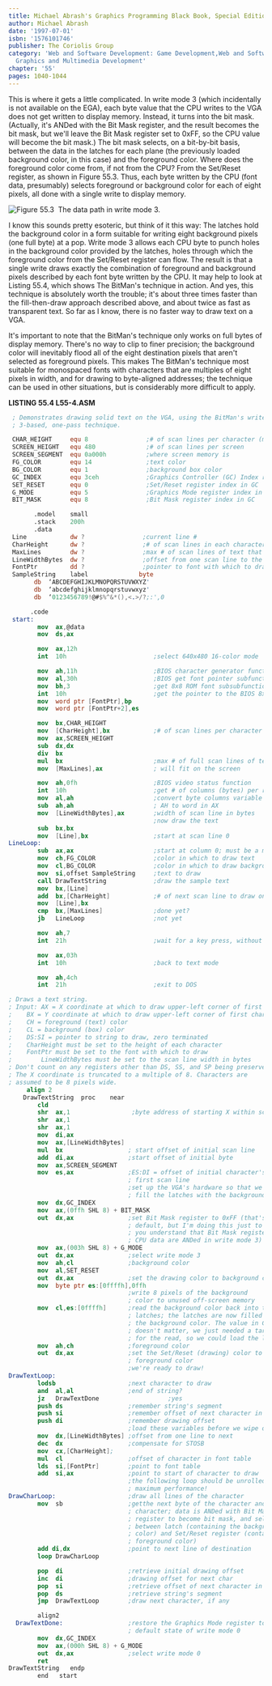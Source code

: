 ```yaml
---
title: Michael Abrash's Graphics Programming Black Book, Special Edition
author: Michael Abrash
date: '1997-07-01'
isbn: '1576101746'
publisher: The Coriolis Group
category: 'Web and Software Development: Game Development,Web and Software Development:
  Graphics and Multimedia Development'
chapter: '55'
pages: 1040-1044
---
```


This is where it gets a little complicated. In write mode 3 (which
incidentally is not available on the EGA), each byte value that the CPU
writes to the VGA does not get written to display memory. Instead, it
turns into the bit mask. (Actually, it's ANDed with the Bit Mask
register, and the result becomes the bit mask, but we'll leave the Bit
Mask register set to 0xFF, so the CPU value will become the bit mask.)
The bit mask selects, on a bit-by-bit basis, between the data in the
latches for each plane (the previously loaded background color, in this
case) and the foreground color. Where does the foreground color come
from, if not from the CPU? From the Set/Reset register, as shown in
Figure 55.3. Thus, each byte written by the CPU (font data, presumably)
selects foreground or background color for each of eight pixels, all
done with a single write to display memory.

![**Figure 55.3**  *The data path in write mode 3.*](images/55-03.jpg)

I know this sounds pretty esoteric, but think of it this way: The
latches hold the background color in a form suitable for writing eight
background pixels (one full byte) at a pop. Write mode 3 allows each CPU
byte to punch holes in the background color provided by the latches,
holes through which the foreground color from the Set/Reset register can
flow. The result is that a single write draws exactly the combination of
foreground and background pixels described by each font byte written by
the CPU. It may help to look at Listing 55.4, which shows The BitMan's
technique in action. And yes, this technique is absolutely worth the
trouble; it's about three times faster than the fill-then-draw approach
described above, and about twice as fast as transparent text. So far as
I know, there is no faster way to draw text on a VGA.

It's important to note that the BitMan's technique only works on full
bytes of display memory. There's no way to clip to finer precision; the
background color will inevitably flood all of the eight destination
pixels that aren't selected as foreground pixels. This makes The
BitMan's technique most suitable for monospaced fonts with characters
that are multiples of eight pixels in width, and for drawing to
byte-aligned addresses; the technique can be used in other situations,
but is considerably more difficult to apply.

**LISTING 55.4 L55-4.ASM**

```nasm
 ; Demonstrates drawing solid text on the VGA, using the BitMan's write mode
 ; 3-based, one-pass technique.

 CHAR_HEIGHT     equ 8                ;# of scan lines per character (must be <256)
 SCREEN_HEIGHT   equ 480              ;# of scan lines per screen
 SCREEN_SEGMENT  equ 0a000h           ;where screen memory is
 FG_COLOR        equ 14               ;text color
 BG_COLOR        equ 1                ;background box color
 GC_INDEX        equ 3ceh             ;Graphics Controller (GC) Index reg I/O port
 SET_RESET       equ 0                ;Set/Reset register index in GC
 G_MODE          equ 5                ;Graphics Mode register index in GC
 BIT_MASK        equ 8                ;Bit Mask register index in GC

       .model    small
       .stack    200h
       .data
 Line            dw ?                ;current line #
 CharHeight      dw ?                ;# of scan lines in each character (must be <256)
 MaxLines        dw ?                ;max # of scan lines of text that will fit on screen
 LineWidthBytes  dw ?                ;offset from one scan line to the next
 FontPtr         dd ?                ;pointer to font with which to draw
 SampleString    label              byte
       db  ‘ABCDEFGHIJKLMNOPQRSTUVWXYZ'
       db  ‘abcdefghijklmnopqrstuvwxyz'
       db  ‘0123456789!@#$%^&*(),<.>/?;:',0

      .code
 start:
        mov  ax,@data
        mov  ds,ax

        mov  ax,12h
        int  10h                        ;select 640x480 16-color mode

        mov  ah,11h                     ;BIOS character generator function
        mov  al,30h                     ;BIOS get font pointer subfunction
        mov  bh,3                       ;get 8x8 ROM font subsubfunction
        int  10h                        ;get the pointer to the BIOS 8x8 font
        mov  word ptr [FontPtr],bp
        mov  word ptr [FontPtr+2],es

        mov  bx,CHAR_HEIGHT
        mov  [CharHeight],bx            ;# of scan lines per character
        mov  ax,SCREEN_HEIGHT
        sub  dx,dx
        div  bx
        mul  bx                         ;max # of full scan lines of text that
        mov  [MaxLines],ax              ; will fit on the screen

        mov  ah,0fh                     ;BIOS video status function
        int  10h                        ;get # of columns (bytes) per row
        mov  al,ah                      ;convert byte columns variable in
        sub  ah,ah                      ; AH to word in AX
        mov  [LineWidthBytes],ax        ;width of scan line in bytes
                                        ;now draw the text
        sub  bx,bx
        mov  [Line],bx                  ;start at scan line 0
LineLoop:
        sub  ax,ax                      ;start at column 0; must be a multiple of 8
        mov  ch,FG_COLOR                ;color in which to draw text
        mov  cl,BG_COLOR                ;color in which to draw background box
        mov  si,offset SampleString     ;text to draw
        call DrawTextString             ;draw the sample text
        mov  bx,[Line]
        add  bx,[CharHeight]            ;# of next scan line to draw on
        mov  [Line],bx
        cmp  bx,[MaxLines]              ;done yet?
        jb   LineLoop                   ;not yet

        mov  ah,7
        int  21h                        ;wait for a key press, without echo

        mov  ax,03h
        int  10h                        ;back to text mode

        mov  ah,4ch
        int  21h                        ;exit to DOS

; Draws a text string.
; Input: AX = X coordinate at which to draw upper-left corner of first char
;    BX = Y coordinate at which to draw upper-left corner of first char
;    CH = foreground (text) color
;    CL = background (box) color
;    DS:SI = pointer to string to draw, zero terminated
;    CharHeight must be set to the height of each character
;    FontPtr must be set to the font with which to draw
;        LineWidthBytes must be set to the scan line width in bytes
; Don't count on any registers other than DS, SS, and SP being preserved.
; The X coordinate is truncated to a multiple of 8. Characters are
; assumed to be 8 pixels wide.
     align 2
    DrawTextString  proc    near
        cld
        shr  ax,1                 ;byte address of starting X within scan line
        shr  ax,1
        shr  ax,1
        mov  di,ax
        mov  ax,[LineWidthBytes]
        mul  bx                  ; start offset of initial scan line
        add  di,ax               ;start offset of initial byte
        mov  ax,SCREEN_SEGMENT
        mov  es,ax               ;ES:DI = offset of initial character's
                                 ; first scan line
                                 ;set up the VGA's hardware so that we can
                                 ; fill the latches with the background color
        mov  dx,GC_INDEX
        mov  ax,(0ffh SHL 8) + BIT_MASK
        out  dx,ax               ;set Bit Mask register to 0xFF (that's the
                                 ; default, but I'm doing this just to make sure
                                 ; you understand that Bit Mask register and
                                 ; CPU data are ANDed in write mode 3)
        mov  ax,(003h SHL 8) + G_MODE
        out  dx,ax               ;select write mode 3
        mov  ah,cl               ;background color
        mov  al,SET_RESET
        out  dx,ax               ;set the drawing color to background color
        mov  byte ptr es:[0ffffh],0ffh
                                 ;write 8 pixels of the background
                                 ; color to unused off-screen memory
        mov  cl,es:[0ffffh]      ;read the background color back into the
                                 ; latches; the latches are now filled with
                                 ; the background color. The value in CL
                                 ; doesn't matter, we just needed a target
                                 ; for the read, so we could load the latches
        mov  ah,ch               ;foreground color
        out  dx,ax               ;set the Set/Reset (drawing) color to the
                                 ; foreground color
                                 ;we're ready to draw!
DrawTextLoop:
        lodsb                    ;next character to draw
        and  al,al               ;end of string?
        jz   DrawTextDone                   ;yes
        push ds                  ;remember string's segment
        push si                  ;remember offset of next character in string
        push di                  ;remember drawing offset
                                 ;load these variables before we wipe out DS
        mov  dx,[LineWidthBytes] ;offset from one line to next
        dec  dx                  ;compensate for STOSB
        mov  cx,[CharHeight];
        mul  cl                  ;offset of character in font table
        lds  si,[FontPtr]        ;point to font table
        add  si,ax               ;point to start of character to draw
                                 ;the following loop should be unrolled for
                                 ; maximum performance!
DrawCharLoop:                    ;draw all lines of the character
        mov  sb                  ;getthe next byte of the character and draw
                                 ; character; data is ANDed with Bit Mask
                                 ; register to become bit mask, and selects
                                 ; between latch (containing the background
                                 ; color) and Set/Reset register (containing
                                 ; foreground color)
        add di,dx                ;point to next line of destination
        loop DrawCharLoop

        pop  di                  ;retrieve initial drawing offset
        inc  di                  ;drawing offset for next char
        pop  si                  ;retrieve offset of next character in string
        pop  ds                  ;retrieve string's segment
        jmp  DrawTextLoop        ;draw next character, if any

        align2
  DrawTextDone:                  ;restore the Graphics Mode register to its
                                 ; default state of write mode 0
        mov  dx,GC_INDEX
        mov  ax,(000h SHL 8) + G_MODE
        out  dx,ax               ;select write mode 0
        ret
DrawTextString   endp
        end   start
```
